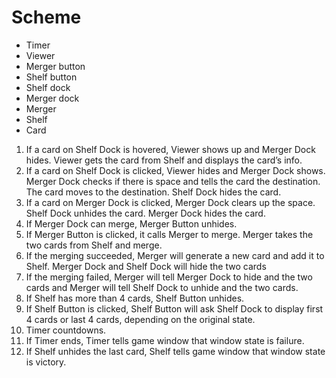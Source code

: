 # Scheme

* Timer
* Viewer
* Merger button
* Shelf button
* Shelf dock
* Merger dock
* Merger
* Shelf
* Card

1.	If a card on Shelf Dock is hovered, Viewer shows up and Merger Dock hides. Viewer gets the card from Shelf and displays the card’s info.
2.	If a card on Shelf Dock is clicked, Viewer hides and Merger Dock shows. Merger Dock checks if there is space and tells the card the destination. The card moves to the destination. Shelf Dock hides the card.
3.	If a card on Merger Dock is clicked, Merger Dock clears up the space. Shelf Dock unhides the card. Merger Dock hides the card.
4.	If Merger Dock can merge, Merger Button unhides.
5.	If Merger Button is clicked, it calls Merger to merge. Merger takes the two cards from Shelf and merge.
6.	If the merging succeeded, Merger will generate a new card and add it to Shelf. Merger Dock and Shelf Dock will hide the two cards
7.	If the merging failed, Merger will tell Merger Dock to hide and the two cards and Merger will tell Shelf Dock to unhide and the two cards.
8.	If Shelf has more than 4 cards, Shelf Button unhides.
9.	If Shelf Button is clicked, Shelf Button will ask Shelf Dock to display first 4 cards or last 4 cards, depending on the original state.
10.	Timer countdowns.
11.	If Timer ends, Timer tells game window that window state is failure.
12.	If Shelf unhides the last card, Shelf tells game window that window state is victory.
